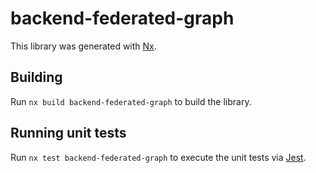# backend-federated-graph

This library was generated with [Nx](https://nx.dev).

## Building

Run `nx build backend-federated-graph` to build the library.

## Running unit tests

Run `nx test backend-federated-graph` to execute the unit tests via [Jest](https://jestjs.io).
